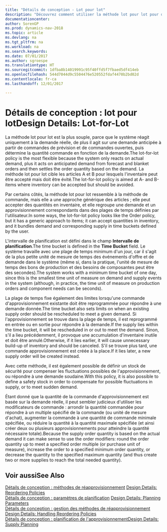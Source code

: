 ```yaml
---
title: "Détails de conception - Lot pour lot"
description: "Découvrez comment utiliser la méthode lot pour lot pour déterminer la quantité de commande en fonction de la demande."
documentationcenter: 
author: SorenGP
ms.prod: dynamics-nav-2018
ms.topic: article
ms.devlang: na
ms.tgt_pltfrm: na
ms.workload: na
ms.search.keywords: 
ms.date: 07/01/2017
ms.author: sgroespe
ms.translationtype: HT
ms.sourcegitcommit: 1dfba8b14019991c95f40ffd5f7fbaed5df414eb
ms.openlocfilehash: 544d7044d9c5504476e520552fdaf4470b2bd02d
ms.contentlocale: fr-ca
ms.lasthandoff: 12/01/2017

---
```

# <a name="design-details-lot-for-lot"></a><span data-ttu-id="2fdc4-103">Détails de conception : lot pour lot</span><span class="sxs-lookup"><span data-stu-id="2fdc4-103">Design Details: Lot-for-Lot</span></span>
<span data-ttu-id="2fdc4-104">La méthode lot pour lot est la plus souple, parce que le système réagit uniquement à la demande réelle, de plus il agit sur une demande anticipée à partir de commandes de prévision et de commandes ouvertes, puis détermine la quantité commande en fonction de la demande.</span><span class="sxs-lookup"><span data-stu-id="2fdc4-104">The lot-for-lot policy is the most flexible because the system only reacts on actual demand, plus it acts on anticipated demand from forecast and blanket orders and then settles the order quantity based on the demand.</span></span> <span data-ttu-id="2fdc4-105">La méthode lot pour lot cible les articles A et B pour lesquels l'inventaire peut être accepté mais doit être évité.</span><span class="sxs-lookup"><span data-stu-id="2fdc4-105">The lot-for-lot policy is aimed at A- and B-items where inventory can be accepted but should be avoided.</span></span>  
  
<span data-ttu-id="2fdc4-106">Par certains côtés, la méthode lot pour lot ressemble à la méthode de commande, mais elle a une approche générique des articles ; elle peut accepter des quantités en inventaire, et elle regroupe une demande et un approvisionnement correspondants dans des plages de temps définies par l'utilisateur.</span><span class="sxs-lookup"><span data-stu-id="2fdc4-106">In some ways, the lot-for-lot policy looks like the Order policy, but it has a generic approach to items; it can accept quantities in inventory, and it bundles demand and corresponding supply in time buckets defined by the user.</span></span>  
  
<span data-ttu-id="2fdc4-107">L'intervalle de planification est défini dans le champ **Intervalle de planification**.</span><span class="sxs-lookup"><span data-stu-id="2fdc4-107">The time bucket is defined in the **Time Bucket** field.</span></span> <span data-ttu-id="2fdc4-108">Le système travaille avec une plage de temps minimum d'un jour, car il s'agit de la plus petite unité de mesure de temps des événements d'offre et de demande dans le système (même si, dans la pratique, l'unité de mesure de temps des bons de production et des besoins de composantes peut être des secondes).</span><span class="sxs-lookup"><span data-stu-id="2fdc4-108">The system works with a minimum time bucket of one day, since this is the smallest time unit of measure on demand and supply events in the system (although, in practice, the time unit of measure on production orders and component needs can be seconds).</span></span>  
  
<span data-ttu-id="2fdc4-109">La plage de temps fixe également des limites lorsqu'une commande d'approvisionnement existante doit être reprogrammée pour répondre à une demande donnée.</span><span class="sxs-lookup"><span data-stu-id="2fdc4-109">The time bucket also sets limits on when an existing supply order should be rescheduled to meet a given demand.</span></span> <span data-ttu-id="2fdc4-110">Si l'approvisionnement se trouve dans la plage de temps, il est reprogrammé en entrée ou en sortie pour répondre à la demande.</span><span class="sxs-lookup"><span data-stu-id="2fdc4-110">If the supply lies within the time bucket, it will be rescheduled in or out to meet the demand.</span></span> <span data-ttu-id="2fdc4-111">Sinon, s'il a lieu précédemment, il provoque une accumulation d'inventaire inutile et doit être annulé.</span><span class="sxs-lookup"><span data-stu-id="2fdc4-111">Otherwise, if it lies earlier, it will cause unnecessary build-up of inventory and should be canceled.</span></span> <span data-ttu-id="2fdc4-112">S'il se trouve plus tard, une commande approvisionnement est créée à la place.</span><span class="sxs-lookup"><span data-stu-id="2fdc4-112">If it lies later, a new supply order will be created instead.</span></span>  
  
<span data-ttu-id="2fdc4-113">Avec cette méthode, il est également possible de définir un stock de sécurité pour compenser les fluctuations possibles de l'approvisionnement, ou répondre à une demande soudaine.</span><span class="sxs-lookup"><span data-stu-id="2fdc4-113">With this policy, it is also possible to define a safety stock in order to compensate for possible fluctuations in supply, or to meet sudden demand.</span></span>  
  
<span data-ttu-id="2fdc4-114">Étant donné que la quantité de la commande d'approvisionnement est basée sur la demande réelle, il peut sembler judicieux d'utiliser les modificateurs de commande : arrondir la quantité commandée pour répondre à un multiple spécifié de la commande (ou unité de mesure d'achat), augmenter la commande à une quantité de commande minimale spécifiée, ou réduire la quantité à la quantité maximale spécifiée (et ainsi créer deux ou plusieurs approvisionnements pour atteindre la quantité nécessaire totale).</span><span class="sxs-lookup"><span data-stu-id="2fdc4-114">Because the supply order quantity is based on the actual demand it can make sense to use the order modifiers: round the order quantity up to meet a specified order multiple (or purchase unit of measure), increase the order to a specified minimum order quantity, or decrease the quantity to the specified maximum quantity (and thus create two or more supplies to reach the total needed quantity).</span></span>  
  
## <a name="see-also"></a><span data-ttu-id="2fdc4-115">Voir aussi</span><span class="sxs-lookup"><span data-stu-id="2fdc4-115">See Also</span></span>  
<span data-ttu-id="2fdc4-116">[Détails de conception : méthodes de réapprovisionnement](design-details-reordering-policies.md) </span><span class="sxs-lookup"><span data-stu-id="2fdc4-116">[Design Details: Reordering Policies](design-details-reordering-policies.md) </span></span>  
<span data-ttu-id="2fdc4-117">[Détails de conception : paramètres de planification](design-details-planning-parameters.md) </span><span class="sxs-lookup"><span data-stu-id="2fdc4-117">[Design Details: Planning Parameters](design-details-planning-parameters.md) </span></span>  
<span data-ttu-id="2fdc4-118">[Détails de conception : gestion des méthodes de réapprovisionnement](design-details-handling-reordering-policies.md) </span><span class="sxs-lookup"><span data-stu-id="2fdc4-118">[Design Details: Handling Reordering Policies](design-details-handling-reordering-policies.md) </span></span>  
[<span data-ttu-id="2fdc4-119">Détails de conception : planification de l'approvisionnement</span><span class="sxs-lookup"><span data-stu-id="2fdc4-119">Design Details: Supply Planning</span></span>](design-details-supply-planning.md)
